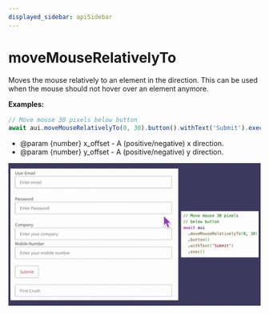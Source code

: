 ```yaml
---
displayed_sidebar: apiSidebar
---
```

# moveMouseRelativelyTo

Moves the mouse relatively to an element in the direction.
This can be used when the mouse should not hover over an element anymore.

**Examples:**
```typescript 
// Move mouse 30 pixels below button
await aui.moveMouseRelativelyTo(0, 30).button().withText('Submit').exec()
```

   * @param \{number} x_offset - A (positive/negative) x direction.
   * @param \{number} y_offset - A (positive/negative) y direction.

![](/img/gif/moveMouseRelativelyTo.gif)
